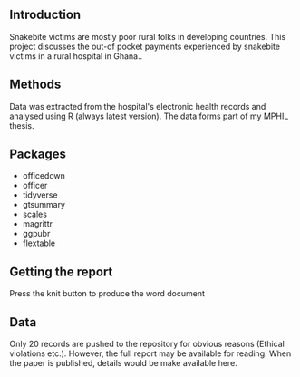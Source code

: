 ## Introduction
Snakebite victims are mostly poor rural folks in developing countries. This project discusses the out-of pocket payments experienced by snakebite victims in a rural hospital in Ghana..

## Methods
Data was extracted from the hospital's electronic health records and analysed using R (always latest version). The data forms part of my MPHIL thesis.

## Packages
- officedown
- officer
- tidyverse
- gtsummary
- scales
- magrittr
- ggpubr
- flextable

## Getting the report
Press the knit button to produce the word document

## Data
Only 20 records are pushed to the repository for obvious reasons (Ethical violations etc.). However, the full report may be available for reading. When the paper is published, details would be make available here.
